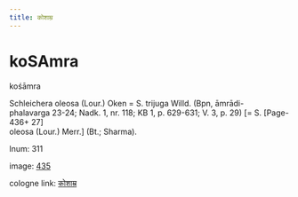 ```yaml
---
title: कोशाम्र
---
```


# koSAmra

kośāmra  <div n="P" />Schleichera oleosa (Lour.) Oken = S. trijuga Willd. (Bpn, āmrādi- <div n="lb" />phalavarga 23-24; Nadk. 1, nr. 118; KB 1, p. 629-631; V. 3, p. 29) [= S. [Page-436+ 27] <div n="lb" />oleosa (Lour.) Merr.] (Bt.; Sharma).

lnum: 311

image: [435](https://www.sanskrit-lexicon.uni-koeln.de/scans/csl-apidev/servepdf.php?dict=snp&page=435)

cologne link: [कोशाम्र](https://sanskrit-lexicon.uni-koeln.de/scans/csl-apidev/getword.php?dict=snp&key=कोशाम्र)

